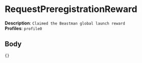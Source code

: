 # RequestPreregistrationReward

**Description**: `Claimed the Beastman global launch reward` \
**Profiles**: `profile0`

## Body

```js
{}
```
